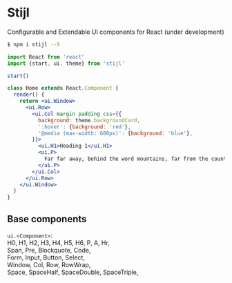 
# Stijl

Configurable and Extendable UI components for React
(under development)

```bash
$ npm i stijl --S
```

```jsx
import React from 'react'
import {start, ui, theme} from 'stijl'

start()

class Home extends React.Component {
  render() {
    return <ui.Window>
      <ui.Row>
        <ui.Col margin padding css={{
          background: theme.backgroundCard,
          ':hover': {background: 'red'},
          '@media (max-width: 600px)': {background: 'blue'},
        }}>
          <ui.H1>Heading 1</ui.H1>
          <ui.P>
            Far far away, behind the word mountains, far from the countries Vokalia and Consonantia, <ui.A href='#'>there live the blind texts. Separated they live in Bookmarksgrove right</ui.A> at the coast of the Semantics, a large language ocean.
          </ui.P>
        </ui.Col>
      </ui.Row>
    </ui.Window>
  }
}
```

## Base components

`ui.<Component>`:  
H0, H1, H2, H3, H4, H5, H6, P, A, Hr,  
Span, Pre, Blockquote, Code,  
Form, Input, Button, Select,  
Window, Col, Row, RowWrap,  
Space, SpaceHalf, SpaceDouble, SpaceTriple,  
